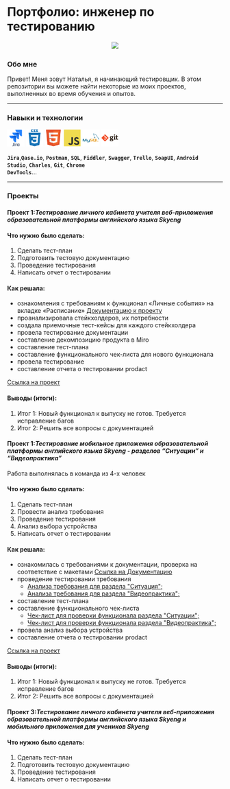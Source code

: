 <h1>Портфолио: инженер по тестированию</h1>

<div id="header" align="center">
  <img src="https://media.giphy.com/media/IoP0PvbbSWGAM/giphy.gif" ширина="10"/>
</div>
<h3>Обо мне</h3>
<p>Привет! Меня зовут Наталья, я начинающий тестировщик.
В этом репозитории вы можете найти некоторые из моих проектов, выполненных во время обучения и опытов.</p>

_______
<h3>Навыки и технологии</h3>
<div>
  <img src="https://github.com/devicons/devicon/blob/master/icons/jira/jira-original-wordmark.svg" title="Jira" alt="Jira" width="40" height="40"/> 
  <img src="https://github.com/devicons/devicon/blob/master/icons/css3/css3-plain-wordmark.svg" title="CSS3" alt="CSS" width="40" height="40"/> 
  <img src="https://github.com/devicons/devicon/blob/master/icons/html5/html5-original.svg" title="HTML5" alt="HTML" width="40" height="40"/>  
  <img src="https://github.com/devicons/devicon/blob/master/icons/javascript/javascript-original.svg" title="JavaScript" alt="JavaScript" width="40" height="40"/> 
  <img src="https://github.com/devicons/devicon/blob/master/icons/mysql/mysql-original-wordmark.svg" title="MySQL" alt="MySQL" width="40" height="40"/>  
  <img src="https://github.com/devicons/devicon/blob/master/icons/git/git-original-wordmark.svg" title="Git" **alt="Git" width="40" height="40"/>
</div>

<code>**Jira**</code>,<code>**Qase.io**</code>, <code>**Postman**</code>, <code>**SQL**</code>, <code>**Fiddler**</code>, <code>**Swagger**</code>, <code>**Trello**</code>, <code>**SoapUI**</code>, <code>**Android Studio**</code>, <code>**Charles**</code>, <code>**Git**</code>, <code>**Chrome DevTools**</code>...

______
<h3>Проекты</h3>

<h4>Проект 1:<em>Тестирование личного кабинета учителя веб-приложения образовательной платформы английского языка Skyeng</strong></em></h4>

#### Что нужно было сделать:

<ol>
  <li>Cделать тест-план</li>
  <li>Подготовить тестовую документацию</li>
  <li>Проведение тестирования</li>
  <li>Написать отчет о тестировании</li>
</ol>

#### Как решала: 
- ознакомления с требованиям к функционал «Личные события» на вкладке «Расписание»
 [Документацию к проекту](https://skyengpublic.notion.site/6746e543d02c43879de0057cafe196b0)
- проанализировала стейкхолдеров, их потребности
- создала приемочные тест-кейсы для каждого стейкхолдера
- провела тестирование документации
- составление декомпозицию продукта в Miro
- составление тест-плана
- составление функционального чек-листа для нового функционала
- провела тестирование
- составление отчета о тестировании prodact

[Ссылка на проект](https://eremina.atlassian.net/l/cp/QfG4RPRi)

#### Выводы (итоги): 
<ol>
  <li>Итог 1: Новый функционал к выпуску не готов. Требуется исправление багов</li>
  <li>Итог 2: Решить все вопросы с документацией</li>
</ol>

<h4>Проект 1:<em>Тестирование мобильное приложения образовательной платформы английского языка Skyeng - разделов “Ситуации” и “Видеопрактика”</strong></em></h4> Работа выполнялась в команда из 4-х человек

#### Что нужно было сделать:
<ol>
  <li>Cделать тест-план</li>
  <li>Провести анализ требования</li>
  <li>Проведение тестирования</li>
  <li>Анализ выбора устройства</li>
  <li>Написать отчет о тестировании</li>
</ol>

#### Как решала: 
- ознакомилась с требованиями к документации, проверка на соответствие с макетами
[Ссылка на Документацию](https://skyengpublic.notion.site/baf9be1f58194ee684c3cb58db73e1a2)
- проведение тестировании требования
   - [Анализа требования для раздела "Ситуация";](https://docs.google.com/spreadsheets/d/1Uo2i24rsfoWZns42zGcxzFL0P2X10LM6vEohcNIPoYw/edit?pli=1#gid=0)
   - [Анализа требования для раздела "Видеопрактика";](https://docs.google.com/spreadsheets/d/1Uo2i24rsfoWZns42zGcxzFL0P2X10LM6vEohcNIPoYw/edit?pli=1#gid=0)
- составление тест-плана
- составление функционального чек-листа
   - [Чек-лист для проверки функционала раздела "Ситуации";](https://docs.google.com/spreadsheets/d/1I98Bw_aOtOXco8yhUwQb9ZdKArfufwfbPdF7C-N2LRU/edit#gid=0)
   - [Чек-лист для проверки функционала раздела "Видеопрактика";](https://docs.google.com/spreadsheets/d/1I98Bw_aOtOXco8yhUwQb9ZdKArfufwfbPdF7C-N2LRU/edit#gid=0)
- провела анализ выбора устройства
- составление отчета о тестировании prodact

[Ссылка на проект](https://docs.google.com/document/d/1wtTVwLnXCG6SPeXnWGlpzy2NC6WH832sQIfHhR5Ow0s/edit)

#### Выводы (итоги): 
<ol>
  <li>Итог 1: Новый функционал к выпуску не готов. Требуется исправление багов</li>
  <li>Итог 2: Решить все вопросы с документацией</li>
</ol>

<h4>Проект 3:<em>Тестирование личного кабинета учителя веб-приложения образовательной платформы английского языка Skyeng и мобильного приложения для учеников Skyeng</strong></em></h4>

#### Что нужно было сделать:

<ol>
  <li>Cделать тест-план</li>
  <li>Подготовить тестовую документацию</li>
  <li>Проведение тестирования</li>
  <li>Написать отчет о тестировании</li>
</ol>
